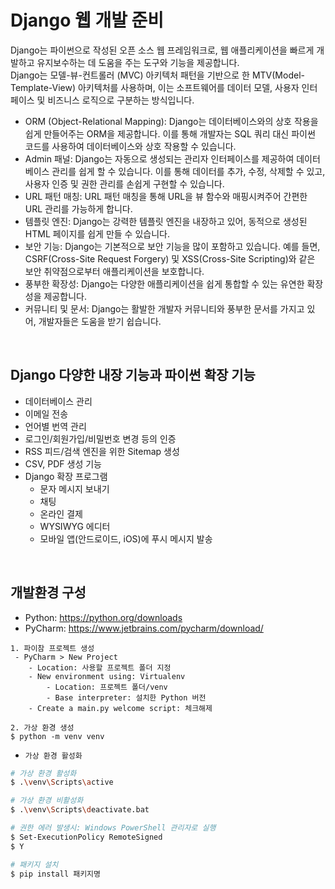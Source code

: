 # Django 웹 개발 준비

Django는 파이썬으로 작성된 오픈 소스 웹 프레임워크로, 웹 애플리케이션을 빠르게 개발하고 유지보수하는 데 도움을 주는 도구와 기능을 제공합니다.  
Django는 모델-뷰-컨트롤러 (MVC) 아키텍처 패턴을 기반으로 한 MTV(Model-Template-View) 아키텍처를 사용하며, 이는 소프트웨어를 데이터 모델, 사용자 인터페이스 및 비즈니스 로직으로 구분하는 방식입니다.  

 - ORM (Object-Relational Mapping): Django는 데이터베이스와의 상호 작용을 쉽게 만들어주는 ORM을 제공합니다. 이를 통해 개발자는 SQL 쿼리 대신 파이썬 코드를 사용하여 데이터베이스와 상호 작용할 수 있습니다.
 - Admin 패널: Django는 자동으로 생성되는 관리자 인터페이스를 제공하여 데이터베이스 관리를 쉽게 할 수 있습니다. 이를 통해 데이터를 추가, 수정, 삭제할 수 있고, 사용자 인증 및 권한 관리를 손쉽게 구현할 수 있습니다.
 - URL 패턴 매칭: URL 패턴 매칭을 통해 URL을 뷰 함수와 매핑시켜주어 간편한 URL 관리를 가능하게 합니다.
 - 템플릿 엔진: Django는 강력한 템플릿 엔진을 내장하고 있어, 동적으로 생성된 HTML 페이지를 쉽게 만들 수 있습니다.
 - 보안 기능: Django는 기본적으로 보안 기능을 많이 포함하고 있습니다. 예를 들면, CSRF(Cross-Site Request Forgery) 및 XSS(Cross-Site Scripting)와 같은 보안 취약점으로부터 애플리케이션을 보호합니다.
 - 풍부한 확장성: Django는 다양한 애플리케이션을 쉽게 통합할 수 있는 유연한 확장성을 제공합니다.
 - 커뮤니티 및 문서: Django는 활발한 개발자 커뮤니티와 풍부한 문서를 가지고 있어, 개발자들은 도움을 받기 쉽습니다.

<br/>

## Django 다양한 내장 기능과 파이썬 확장 기능

 - 데이터베이스 관리
 - 이메일 전송
 - 언어별 번역 관리
 - 로그인/회원가입/비밀번호 변경 등의 인증
 - RSS 피드/검색 엔진을 위한 Sitemap 생성
 - CSV, PDF 생성 기능
 - Django 확장 프로그램
    - 문자 메시지 보내기
    - 채팅
    - 온라인 결제
    - WYSIWYG 에디터
    - 모바일 앱(안드로이드, iOS)에 푸시 메시지 발송

<br/>

## 개발환경 구성

 - Python: https://python.org/downloads
 - PyCharm: https://www.jetbrains.com/pycharm/download/
```
1. 파이참 프로젝트 생성
 - PyCharm > New Project
    - Location: 사용할 프로젝트 폴더 지정
    - New environment using: Virtualenv
        - Location: 프로젝트 폴더/venv
        - Base interpreter: 설치한 Python 버전
    - Create a main.py welcome script: 체크해제

2. 가상 환경 생성
$ python -m venv venv
```

 - `가상 환경 활성화`
```Bash
# 가상 환경 활성화
$ .\venv\Scripts\active

# 가상 환경 비활성화
$ .\venv\Scripts\deactivate.bat

# 권한 에러 발생시: Windows PowerShell 관리자로 실행
$ Set-ExecutionPolicy RemoteSigned
$ Y

# 패키지 설치
$ pip install 패키지명
```
